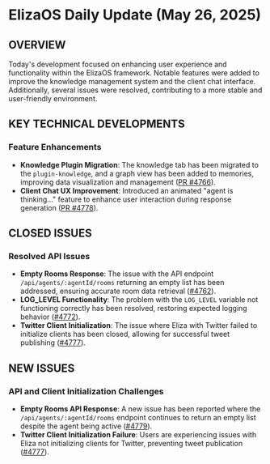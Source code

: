 # ElizaOS Daily Update (May 26, 2025)

## OVERVIEW 
Today's development focused on enhancing user experience and functionality within the ElizaOS framework. Notable features were added to improve the knowledge management system and the client chat interface. Additionally, several issues were resolved, contributing to a more stable and user-friendly environment.

## KEY TECHNICAL DEVELOPMENTS

### Feature Enhancements
- **Knowledge Plugin Migration**: The knowledge tab has been migrated to the `plugin-knowledge`, and a graph view has been added to memories, improving data visualization and management ([PR #4766](https://github.com/elizaos/eliza/pull/4766)).
- **Client Chat UX Improvement**: Introduced an animated "agent is thinking..." feature to enhance user interaction during response generation ([PR #4778](https://github.com/elizaos/eliza/pull/4778)).

## CLOSED ISSUES

### Resolved API Issues
- **Empty Rooms Response**: The issue with the API endpoint `/api/agents/:agentId/rooms` returning an empty list has been addressed, ensuring accurate room data retrieval ([#4762](https://github.com/elizaos/eliza/issues/4762)).
- **LOG_LEVEL Functionality**: The problem with the `LOG_LEVEL` variable not functioning correctly has been resolved, restoring expected logging behavior ([#4772](https://github.com/elizaos/eliza/issues/4772)).
- **Twitter Client Initialization**: The issue where Eliza with Twitter failed to initialize clients has been closed, allowing for successful tweet publishing ([#4777](https://github.com/elizaos/eliza/issues/4777)).

## NEW ISSUES

### API and Client Initialization Challenges
- **Empty Rooms API Response**: A new issue has been reported where the `/api/agents/:agentId/rooms` endpoint continues to return an empty list despite the agent being active ([#4779](https://github.com/elizaos/eliza/issues/4779)).
- **Twitter Client Initialization Failure**: Users are experiencing issues with Eliza not initializing clients for Twitter, preventing tweet publication ([#4777](https://github.com/elizaos/eliza/issues/4777)).